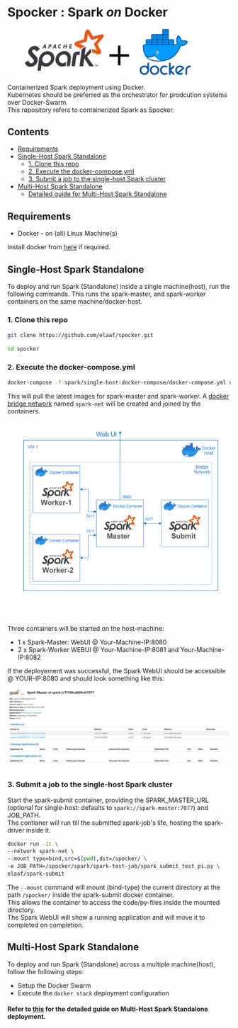# Spocker : Spark *on* Docker

<p align="center">
    <img src=images/spocker-logo.png alt="Spocker: Spark on Docker">
</p>


Containerized Spark deployment using Docker.<br>
Kubernetes should be preferred as the orchestrator for prodcution systems over Docker-Swarm.<br>
This repository refers to containerized Spark as Spocker.


## Contents
* [Requirements](#requirements)
* [Single-Host Spark Standalone](#single-host-spark-standalone)
    + [1. Clone this repo](#1-clone-this-repo)
    + [2. Execute the docker-compose.yml](#2-execute-the-docker-composeyml)
    + [3. Submit a job to the single-host Spark cluster](#3-submit-a-job-to-the-single-host-spark-cluster)
* [Multi-Host Spark Standalone](#multi-host-spark-standalone)
    + [Detailed guide for Multi-Host Spark Standalone](/docs/docker-spark-get-started.md)

## Requirements

- Docker - on (all) Linux Machine(s)

Install docker from [here](https://docs.docker.com/engine/install/) if required.


## Single-Host Spark Standalone

To deploy and run Spark (Standalone) inside a single machine(host), run the following commands.
This runs the spark-master, and spark-worker containers on the same machine/docker-host.

### 1. Clone this repo
```bash
git clone https://github.com/elaaf/spocker.git
```

```bash
cd spocker
```

### 2. Execute the docker-compose.yml
```bash
docker-compose -f spark/single-host-docker-compose/docker-compose.yml up
```
This will pull the latest images for spark-master and spark-worker.
A [docker bridge network](https://docs.docker.com/network/bridge/) named `spark-net` will be created and joined by the containers.

![](images/spocker-single-host-architecture.png)

<br>

Three containers will be started on the host-machine:
- 1 x Spark-Master: WebUI @ Your-Machine-IP:8080
- 2 x Spark-Worker WEBUI @ Your-Machine-IP:8081 and Your-Machine-IP:8082


If the deployement was successful, the Spark WebUI should be accessible @ YOUR-IP:8080 and should look something like this:

![](images/spocker-single-host-webui.png)

### 3. Submit a job to the single-host Spark cluster

Start the spark-submit container, providing the SPARK_MASTER_URL (optional for single-host: defaults to `spark://spark-master:7077`) and JOB_PATH.<br>
The contianer will run till the submitted spark-job's life, hosting the spark-driver inside it.

```bash
docker run -it \
--network spark-net \
--mount type=bind,src=$(pwd),dst=/spocker/ \
-e JOB_PATH=/spocker/spark/spark-test-job/spark_submit_test_pi.py \
elaaf/spark-submit
```
The `--mount` command will mount (bind-type) the current directory at the path `/spocker/` inside the spark-submit docker container.<br>
This allows the container to access the code/py-files inside the mounted directory.<br>
The Spark WebUI will show a running application and will move it to completed on completion.



## Multi-Host Spark Standalone

To deploy and run Spark (Standalone) across a multiple machine(host), follow the following steps:

- Setup the Docker Swarm
- Execute the `docker stack` deployment configuration

#### Refer to [this](/docs/docker-spark-get-started.md) for the detailed guide on Multi-Host Spark Standalone deployment.